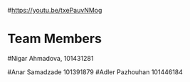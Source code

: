 #https://youtu.be/txePauvNMog
# Team Members 
#Nigar Ahmadova, 101431281

#Anar Samadzade 101391879
#Adler Pazhouhan 101446184
